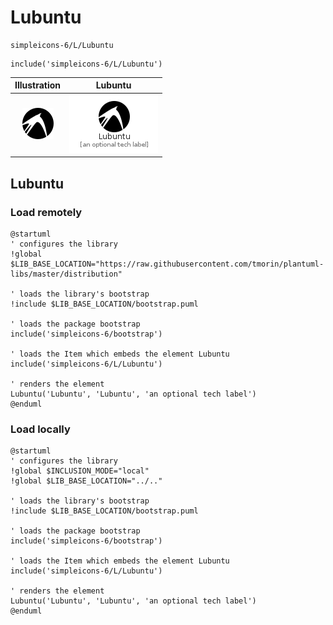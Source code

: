 # Lubuntu


```text
simpleicons-6/L/Lubuntu
```

```text
include('simpleicons-6/L/Lubuntu')
```



| Illustration | Lubuntu |
| :---: | :---: |
| ![illustration for Illustration](../../simpleicons-6/L/Lubuntu.png) | ![illustration for Lubuntu](../../simpleicons-6/L/Lubuntu.Local.png) |




## Lubuntu

### Load remotely
```plantuml
@startuml
' configures the library
!global $LIB_BASE_LOCATION="https://raw.githubusercontent.com/tmorin/plantuml-libs/master/distribution"

' loads the library's bootstrap
!include $LIB_BASE_LOCATION/bootstrap.puml

' loads the package bootstrap
include('simpleicons-6/bootstrap')

' loads the Item which embeds the element Lubuntu
include('simpleicons-6/L/Lubuntu')

' renders the element
Lubuntu('Lubuntu', 'Lubuntu', 'an optional tech label')
@enduml
```

### Load locally
```plantuml
@startuml
' configures the library
!global $INCLUSION_MODE="local"
!global $LIB_BASE_LOCATION="../.."

' loads the library's bootstrap
!include $LIB_BASE_LOCATION/bootstrap.puml

' loads the package bootstrap
include('simpleicons-6/bootstrap')

' loads the Item which embeds the element Lubuntu
include('simpleicons-6/L/Lubuntu')

' renders the element
Lubuntu('Lubuntu', 'Lubuntu', 'an optional tech label')
@enduml
```

